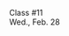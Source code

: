 <div class="lecture2">

<div class="column_date">
<p markdown="block">

Class #11<br> 
Wed., Feb. 28
</p>
</div>
<div class="column_materials">
<p markdown="block">



</p>
</div>

<div class="column_assign">
<p markdown="block">



</p>
</div>

</div>
